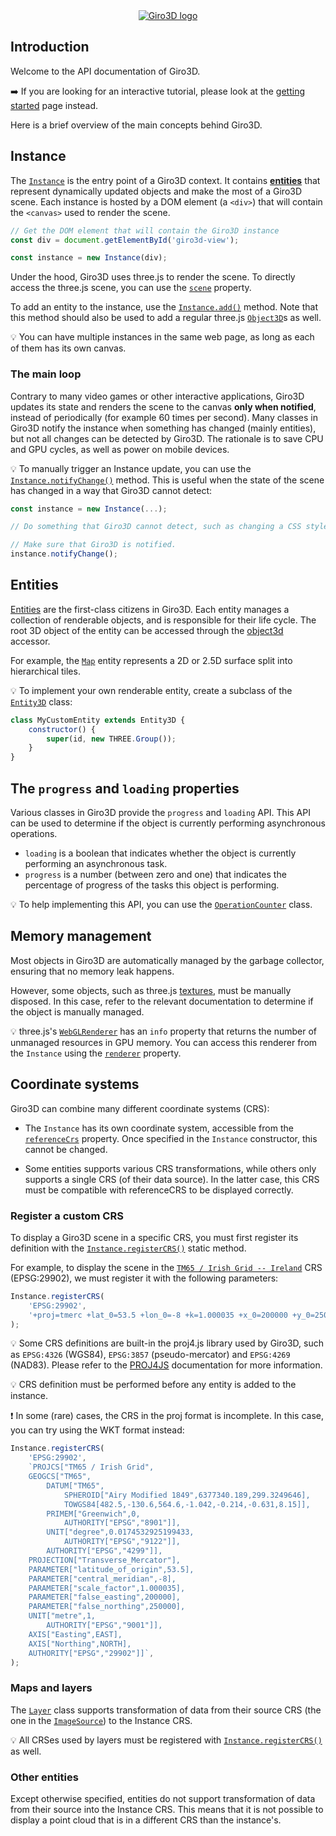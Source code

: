 <div align="center">
  <a href="https://giro3d.org">
    <img alt="Giro3D logo" src="/images/giro3d_logo.svg">
  </a>
</div>

## Introduction

Welcome to the API documentation of Giro3D.

➡️ If you are looking for an interactive tutorial, please look at the [getting started](../tutorials/getting-started.html) page instead.

Here is a brief overview of the main concepts behind Giro3D.

## Instance

The [`Instance`](./classes/core.Instance.html) is the entry point of a Giro3D context. It contains [**entities**](./modules/entities.html) that represent dynamically updated objects and make the most of a Giro3D scene. Each instance is hosted by a DOM element (a `<div>`) that will contain the `<canvas>` used to render the scene.

```js
// Get the DOM element that will contain the Giro3D instance
const div = document.getElementById('giro3d-view');

const instance = new Instance(div);
```

Under the hood, Giro3D uses three.js to render the scene. To directly access the three.js scene, you can use the [`scene`](./classes/core.Instance.html#scene) property.

To add an entity to the instance, use the [`Instance.add()`](./classes/core.Instance.html#add) method. Note that this method should also be used to add a regular three.js [`Object3D`](https://threejs.org/docs/?q=obje#api/en/core/Object3D)s as well.

💡 You can have multiple instances in the same web page, as long as each of them has its own canvas.

### The main loop

Contrary to many video games or other interactive applications, Giro3D updates its state and renders the scene to the canvas **only when notified**, instead of periodically (for example 60 times per second). Many classes in Giro3D notify the instance when something has changed (mainly entities), but not all changes can be detected by Giro3D. The rationale is to save CPU and GPU cycles, as well as power on mobile devices.

💡 To manually trigger an Instance update, you can use the [`Instance.notifyChange()`](./classes/core.Instance.html#notifyChange) method. This is useful when the state of the scene has changed in a way that Giro3D cannot detect:

```js
const instance = new Instance(...);

// Do something that Giro3D cannot detect, such as changing a CSS style.

// Make sure that Giro3D is notified.
instance.notifyChange();
```

## Entities

[Entities](./modules/entities.html) are the first-class citizens in Giro3D. Each entity manages a collection of renderable objects, and is responsible for their life cycle. The root 3D object of the entity can be accessed through the [object3d](./classes/entities.Entity3D.html#object3d) accessor.

For example, the [`Map`](./classes/entities.Map.html) entity represents a 2D or 2.5D surface split into hierarchical tiles.

💡 To implement your own renderable entity, create a subclass of the [`Entity3D`](./classes/entities.Entity3D.html) class:

```js
class MyCustomEntity extends Entity3D {
    constructor() {
        super(id, new THREE.Group());
    }
}
```

## The `progress` and `loading` properties

Various classes in Giro3D provide the `progress` and `loading` API. This API can be used to determine if the object is currently performing asynchronous operations.

-   `loading` is a boolean that indicates whether the object is currently performing an asynchronous task.
-   `progress` is a number (between zero and one) that indicates the percentage of progress of the tasks this object is performing.

💡 To help implementing this API, you can use the [`OperationCounter`](./classes/core.OperationCounter.html) class.

## Memory management

Most objects in Giro3D are automatically managed by the garbage collector, ensuring that no memory leak happens.

However, some objects, such as three.js [textures](https://threejs.org/docs/?q=texture#api/en/textures/Texture), must be manually disposed. In this case, refer to the relevant documentation to determine if the object is manually managed.

💡 three.js's [`WebGLRenderer`](https://threejs.org/docs/index.html?q=webglrenderer#api/en/renderers/WebGLRenderer.info) has an `info` property that returns the number of unmanaged resources in GPU memory. You can access this renderer from the `Instance` using the [`renderer`](./classes/core.Instance.html#renderer) property.

## Coordinate systems

Giro3D can combine many different coordinate systems (CRS):

-   The `Instance` has its own coordinate system, accessible from the [`referenceCrs`](./classes/core.Instance.html#referenceCrs) property. Once specified in the `Instance` constructor, this cannot be changed.

-   Some entities supports various CRS transformations, while others only supports a single CRS (of their data source). In the latter case, this CRS must be compatible with referenceCRS to be displayed correctly.

### Register a custom CRS

To display a Giro3D scene in a specific CRS, you must first register its definition with the [`Instance.registerCRS()`](./classes/core.Instance.html#registerCRS) static method.

For example, to display the scene in the [`TM65 / Irish Grid -- Ireland`](https://epsg.io/29902) CRS (EPSG:29902), we must register it with the following parameters:

```ts
Instance.registerCRS(
    'EPSG:29902',
    '+proj=tmerc +lat_0=53.5 +lon_0=-8 +k=1.000035 +x_0=200000 +y_0=250000 +a=6377340.189 +rf=299.3249646 +towgs84=482.5,-130.6,564.6,-1.042,-0.214,-0.631,8.15 +units=m +no_defs +type=crs',
);
```

💡 Some CRS definitions are built-in the proj4.js library used by Giro3D, such as `EPSG:4326` (WGS84), `EPSG:3857` (pseudo-mercator) and `EPSG:4269` (NAD83). Please refer to the [PROJ4JS](http://proj4js.org/) documentation for more information.

💡 CRS definition must be performed before any entity is added to the instance.

❗ In some (rare) cases, the CRS in the proj format is incomplete. In this case, you can try using the WKT format instead:

```ts
Instance.registerCRS(
    'EPSG:29902',
    `PROJCS["TM65 / Irish Grid",
    GEOGCS["TM65",
        DATUM["TM65",
            SPHEROID["Airy Modified 1849",6377340.189,299.3249646],
            TOWGS84[482.5,-130.6,564.6,-1.042,-0.214,-0.631,8.15]],
        PRIMEM["Greenwich",0,
            AUTHORITY["EPSG","8901"]],
        UNIT["degree",0.0174532925199433,
            AUTHORITY["EPSG","9122"]],
        AUTHORITY["EPSG","4299"]],
    PROJECTION["Transverse_Mercator"],
    PARAMETER["latitude_of_origin",53.5],
    PARAMETER["central_meridian",-8],
    PARAMETER["scale_factor",1.000035],
    PARAMETER["false_easting",200000],
    PARAMETER["false_northing",250000],
    UNIT["metre",1,
        AUTHORITY["EPSG","9001"]],
    AXIS["Easting",EAST],
    AXIS["Northing",NORTH],
    AUTHORITY["EPSG","29902"]]`,
);
```

### Maps and layers

The [`Layer`](./classes/core.layer.Layer.html) class supports transformation of data from their source CRS (the one in the [`ImageSource`](./classes/sources.ImageSource.html)) to the Instance CRS.

💡 All CRSes used by layers must be registered with [`Instance.registerCRS()`](./classes/core.Instance.html#registerCRS) as well.

### Other entities

Except otherwise specified, entities do not support transformation of data from their source into the Instance CRS. This means that it is not possible to display a point cloud that is in a different CRS than the instance's.
